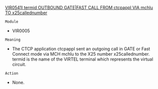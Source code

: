 [VIR0541I termid OUTBOUND GATE|FAST CALL FROM ctcpappl VIA mchlu TO x25callednumber](https://virtel.readthedocs.io/en/latest/manuals/virtel/Virtel459MG/messages.html?highlight=VIR0541I#VIR0541I)

`Module`
- 	VIR0005

`Meaning`
- The CTCP application ctcpappl sent an outgoing call in GATE or Fast Connect mode via MCH mchlu to the X25 number x25callednumber. termid is the name of the VIRTEL terminal which represents the virtual circuit.

`Action`
- None.
